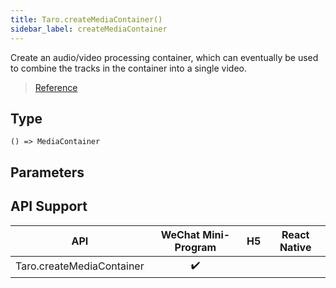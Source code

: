 ```yaml
---
title: Taro.createMediaContainer()
sidebar_label: createMediaContainer
---
```


Create an audio/video processing container, which can eventually be used to combine the tracks in the container into a single video.

> [Reference](https://developers.weixin.qq.com/miniprogram/dev/api/media/video-processing/wx.createMediaContainer.html)

## Type

```tsx
() => MediaContainer
```

## Parameters

## API Support

|            API            | WeChat Mini-Program | H5 | React Native |
|:-------------------------:|:-------------------:|:--:|:------------:|
| Taro.createMediaContainer |         ✔️          |    |              |
